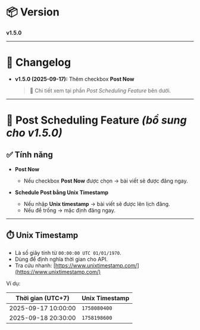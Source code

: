 # 📦 Version  
**v1.5.0**  

---

# 📜 Changelog  
- **v1.5.0 (2025-09-17):** Thêm checkbox **Post Now**  
  > 📌 Chi tiết xem tại phần *Post Scheduling Feature* bên dưới.  

---

# 📌 Post Scheduling Feature *(bổ sung cho v1.5.0)*  

## ✅ Tính năng  

- **Post Now**  
  - Nếu checkbox **Post Now** được chọn → bài viết sẽ được đăng ngay.  

- **Schedule Post bằng Unix Timestamp**  
  - Nếu nhập **Unix timestamp** → bài viết sẽ được lên lịch đăng.  
  - Nếu để trống → mặc định đăng ngay.  

---

## ⏱️ Unix Timestamp  

- Là số giây tính từ `00:00:00 UTC 01/01/1970`.  
- Dùng để định nghĩa thời gian cho API.  
- Tra cứu nhanh: [https://www.unixtimestamp.com/](https://www.unixtimestamp.com/)  

Ví dụ:  

| Thời gian (UTC+7)   | Unix Timestamp |
|----------------------|----------------|
| 2025-09-17 10:00:00 | `1758080400`   |
| 2025-09-18 20:30:00 | `1758198600`   |  
